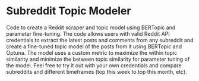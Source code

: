 # Subreddit Topic Modeler
Code to create a Reddit scraper and topic model using BERTopic and parameter fine-tuning. The code allows users with valid Reddit API credentials to extract the latest posts and comments from any subreddit and create a fine-tuned topic model of the posts from it using BERTopic and Optuna. The model uses a custom metric to maximize the within topic similarity and minimize the between topic similarity for parameter tuning of the model. Feel free to try it out with your own credentials and compare subreddits and different timeframes (top this week to top this month, etc).
